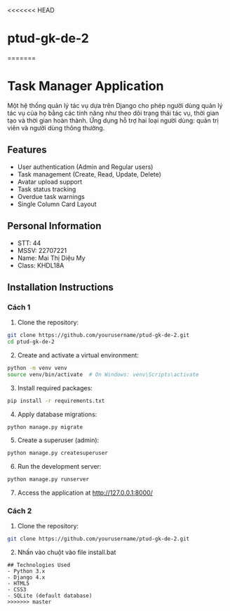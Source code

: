 <<<<<<< HEAD
# ptud-gk-de-2
=======
# Task Manager Application

Một hệ thống quản lý tác vụ dựa trên Django cho phép người dùng quản lý tác vụ của họ bằng các tính năng như theo dõi trạng thái tác vụ, thời gian tạo và thời gian hoàn thành. Ứng dụng hỗ trợ hai loại người dùng: quản trị viên và người dùng thông thường.

## Features
- User authentication (Admin and Regular users)
- Task management (Create, Read, Update, Delete)
- Avatar upload support
- Task status tracking
- Overdue task warnings
- Single Column Card Layout

## Personal Information
- STT: 44
- MSSV: 22707221
- Name: Mai Thị Diệu My
- Class: KHDL18A

## Installation Instructions
### Cách 1
1. Clone the repository:
```bash
git clone https://github.com/yourusername/ptud-gk-de-2.git
cd ptud-gk-de-2
```

2. Create and activate a virtual environment:
```bash
python -m venv venv
source venv/bin/activate  # On Windows: venv\Scripts\activate
```

3. Install required packages:
```bash
pip install -r requirements.txt
```

4. Apply database migrations:
```bash
python manage.py migrate
```

5. Create a superuser (admin):
```bash
python manage.py createsuperuser
```

6. Run the development server:
```bash
python manage.py runserver
```

7. Access the application at http://127.0.0.1:8000/
### Cách 2
1. Clone the repository:
```bash
git clone https://github.com/yourusername/ptud-gk-de-2.git
```
2. Nhấn vào chuột vào file install.bat
```
## Technologies Used
- Python 3.x
- Django 4.x
- HTML5
- CSS3
- SQLite (default database) 
>>>>>>> master
